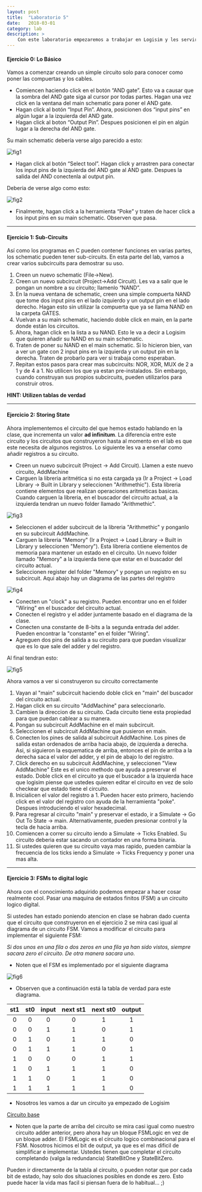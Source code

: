 ```yaml
---
layout: post
title:  "Laboratorio 5"
date:   2018-03-01
category: lab
description: >
    Con este laboratorio empezaremos a trabajar en Logisim y les servirá como guía para un próximo proyecto.
---
```


#### Ejercicio 0: Lo Básico

Vamos a comenzar creando un simple circuito solo para conocer como poner las compuertas y los cables.

* Comiencen haciendo click en el botón “AND gate”. Esto va a causar que la sombra del AND gate siga al cursor por todas partes. Hagan una vez click en la ventana del main schematic para poner el AND gate.
* Hagan click al botón “Input Pin”. Ahora, posicionen dos “input pins” en algún lugar a la izquierda del AND gate.
* Hagan click al boton “Output Pin”. Despues posicionen el pin en algún lugar a la derecha del AND gate.

Su main schematic debería verse algo parecido a esto:

![fig1](/assets/img/labs/schematic1.gif)

* Hagan click al botón “Select tool”. Hagan click y arrastren para conectar los input pins de la izquierda del AND gate al AND gate. Despues la salida del AND conectenla al output pin.

Deberia de verse algo como esto:

![fig2](/assets/img/labs/schematic2.gif)

* Finalmente, hagan click a la herramienta “Poke” y traten de hacer click a los input pins en su main schematic. Observen que pasa.

***

#### Ejercicio 1: Sub-Circuits

Así como los programas en C pueden contener funciones en varias partes, los schematic pueden tener sub-circuits. En esta parte del lab, vamos a crear varios subcircuits para demostrar su uso.

1. Creen un nuevo schematic (File->New).
2. Creen un nuevo subcircuit (Project->Add Circuit). Les va a salir que le pongan un nombre a su circuito; llamenlo “NAND”.
3. En la nueva ventana de schematic, creen una simple compuerta NAND que tome dos input pins en el lado izquierdo y un output pin en el lado derecho. Hagan esto sin utilizar la compuerta que ya se llama NAND en la carpeta GATES.
4. Vuelvan a su main schematic, haciendo doble click en main, en la parte donde están los circuitos.
5. Ahora, hagan click en la lista a su NAND. Esto le va a decir a Logisim que quieren añadir su NAND en su main schematic.
6. Traten de poner su NAND en el main schematic. Si lo hicieron bien, van a ver un gate con 2 input pins en la izquierda y un output pin en la derecha. Traten de probarlo para ver si trabaja como esperaban.
7. Repitan estos pasos para crear mas subcircuits: NOR, XOR, MUX de 2 a 1 y de 4 a 1. No utilicen los que ya estan pre-instalados. Sin embargo, cuando construyan sus propios subcircuits, pueden utilizarlos para construir otros.

**HINT: Utilizen tablas de verdad**

***

#### Ejercicio 2: Storing State

Ahora implementemos el circuito del que hemos estado hablando en la clase, que incrementa un valor **ad infinitum**. La diferencia entre este circuito y los circuitos que construyeron hasta al momento en el lab es que este necesita de algunos registros. Lo siguiente les va a enseñar como añadir registros a su circuito.

* Creen un nuevo subcircuit (Project -> Add Circuit). Llamen a este nuevo circuito, AddMachine
* Carguen la libreria aritmética si no esta cargada ya (Ir a Project -> Load Library -> Built in Library y seleccionen "Arithmethic"). Esta libreria contiene elementos que realizan operaciones aritmeticas basicas. Cuando carguen la libreria, en el buscador del circuito actual, a la izquierda tendran un nuevo folder llamado "Arithmethic".

![fig3](/assets/img/labs/arithmetic.gif)

* Seleccionen el adder subcircuit de la libreria "Arithmethic" y ponganlo en su subcircuit AddMachine.
* Carguen la libreria "Memory" (Ir a Project -> Load Library -> Built in Library y seleccionen "Memory"). Esta libreria contiene elementos de memoria para mantener un estado en el circuito. Un nuevo folder llamado "Memory" a la izquierda tiene que estar en el buscador del circuito actual.
* Seleccionen register del folder "Memory" y pongan un registro en su subcircuit. Aqui abajo hay un diagrama de las partes del registro


![fig4](/assets/img/labs/register.gif)

* Conecten un "clock" a su registro. Pueden encontrar uno en el folder "Wiring" en el buscador del circuito actual.
* Conecten el registro y el adder juntamente basado en el diagrama de la clase.
* Conecten una constante de 8-bits a la segunda entrada del adder. Pueden encontrar la "constante" en el folder "Wiring".
* Agreguen dos pins de salida a su circuito para que puedan visualizar que es lo que sale del adder y del registro.

Al final tendran esto:

![fig5](/assets/img/labs/AddMachine.png)

Ahora vamos a ver si construyeron su circuito correctamente

1. Vayan al "main" subcircuit haciendo doble click en "main" del buscador del circuito actual.
2. Hagan click en su circuito "AddMachine" para seleccionarlo.
3. Cambien la direccion de su circuito. Cada circuito tiene esta propiedad para que puedan cablear a su manera.
4. Pongan su subcircuit AddMachine en el main subcircuit.
5. Seleccionen el subcircuit AddMachine que pusieron en main.
6. Conecten los pines de salida al subcircuit AddMachine. Los pines de salida estan ordenados de arriba hacia abajo, de izquierda a derecha. Asi, si siguieron la esquematica de arriba, entonces el pin de arriba a la derecha saca el valor del adder, y el pin de abajo lo del registro.
7. Click derecho en su subcircuit AddMachine, y seleccionen "View AddMachine" Este es el unico methodo que ayuda a preservar el estado. Doble click en el circuito ya que el buscador a la izquierda hace que logisim piense que ustedes quieren editar el circuito en vez de solo checkear que estado tiene el circuito.
8. Inicialicen el valor del registro a 1. Pueden hacer esto primero, haciendo click en el valor del registro con ayuda de la herramienta "poke". Despues introduciendo el valor hexadecimal.
9. Para regresar al circuito "main" y preservar el estado, ir a Simulate -> Go Out To State -> main. Alternativamente, pueden presionar control y la tecla de hacia arriba.
10. Comiencen a correr su circuito iendo a Simulate -> Ticks Enabled. Su circuito deberia estar sacando un contador en una forma binaria.
11. Si ustedes quieren que su circuito vaya mas rapido, pueden cambiar la frecuencia de los ticks iendo a Simulate -> Ticks Frequency y poner una mas alta.

***

#### Ejercicio 3: FSMs to digital logic

Ahora con el conocimiento adquirido podemos empezar a hacer cosar realmente cool. Pasar una maquina de estados finitos (FSM) a un circuito logico digital.

Si ustedes han estado poniendo atencion en clase se habran dado cuenta que el circuito que construyeron en el ejercicio 2 se mira casi igual al diagrama de un circuito FSM. Vamos a modificar el circuito para implementar el siguiente FSM:

_Si dos unos en una fila o dos zeros en una fila ya han sido vistos, siempre sacara zero el circuito. De otra manera sacara uno._

* Noten que el FSM es implementado por el siguiente diagrama

![fig6](/assets/img/labs/FSM.png)

* Observen que a continuación está la tabla de verdad para este diagrama.

| st1 | st0 | input | next st1 | next st0 | output |
|:---:|:---:|:-----:|:--------:|:--------:|:------:|
|  0  |  0  |   0   |     0    |     1    |    1   |
|  0  |  0  |   1   |     1    |     0    |    1   |
|  0  |  1  |   0   |     1    |     1    |    0   |
|  0  |  1  |   1   |     1    |     0    |    1   |
|  1  |  0  |   0   |     0    |     1    |    1   |
|  1  |  0  |   1   |     1    |     1    |    0   |
|  1  |  1  |   0   |     1    |     1    |    0   |
|  1  |  1  |   1   |     1    |     1    |    0   |

* Nosotros les vamos a dar un circuito ya empezado de Logisim

[Circuito base](https://drive.google.com/file/d/0B6TRsDuz4XayNjZ5Qkw5MUE0bFU/view)

* Noten que la parte de arriba del circuito se mira casi igual como nuestro circuito adder anterior, pero ahora hay un bloque FSMLogic en vez de un bloque adder. El FSMLogic es el circuito logico combinacional para el FSM. Nosotros hicimos el bit de output, ya que es el mas dificil de simplificar e implementar. Ustedes tienen que completar el circuito completando (valga la redundancia) StateBitOne y StateBitZero.


Pueden ir directamente de la tabla al circuito, o pueden notar que por cada bit de estado, hay solo dos situaciones posibles en donde es zero. Esto puede hacer la vida mas facil si piensan fuera de lo habitual... ;)
